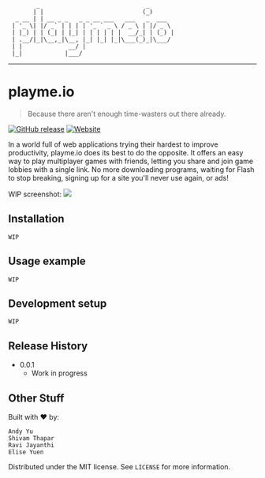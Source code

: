             _                              _       
           | |                            (_)      
      _ __ | | __ _ _   _ _ __ ___   ___   _  ___  
     | '_ \| |/ _` | | | | '_ ` _ \ / _ \ | |/ _ \ 
     | |_) | | (_| | |_| | | | | | |  __/_| | (_) |
     | .__/|_|\__,_|\__, |_| |_| |_|\___(_)_|\___/ 
     | |             __/ |                         
     |_|            |___/                          

______________________________________
# playme.io
> Because there aren't enough time-wasters out there already.

[![GitHub release](https://img.shields.io/github/release/scalableinternetservices/playme-io.svg?maxAge=2592000)]()
[![Website](https://img.shields.io/website/http/www.playme.io/.svg?style=flat-square)]()

In a world full of web applications trying their hardest to improve productivity, playme.io does its best to do the opposite. It offers an easy way to play multiplayer games with friends, letting you share and join game lobbies with a single link. No more downloading programs, waiting for Flash to stop breaking, signing up for a site you'll never use again, or ads!

WIP screenshot: ![](header.png)

## Installation

```
WIP
```

## Usage example
```
WIP
```
## Development setup
```
WIP
```
## Release History

* 0.0.1
    * Work in progress

## Other Stuff

Built with :heart: by:
```
Andy Yu
Shivam Thapar
Ravi Jayanthi
Elise Yuen
```

Distributed under the MIT license. See ``LICENSE`` for more information.
